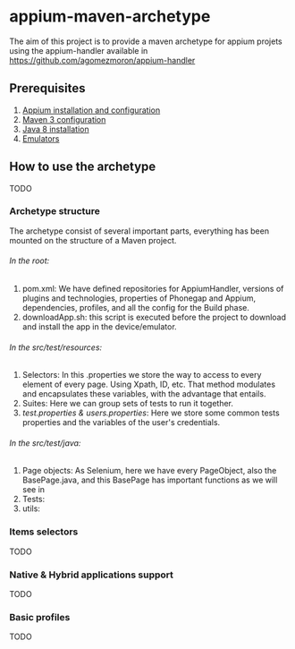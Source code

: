 # appium-maven-archetype
The aim of this project is to provide a maven archetype for appium projets using the appium-handler available in https://github.com/agomezmoron/appium-handler 

## Prerequisites
1. [Appium installation and configuration](/Documentation/prerequisites/appiumInstall.md)
2. [Maven 3 configuration](/Documentation/prerequisites/maven3Installation.md)
3. [Java 8 installation](/Documentation/prerequisites/jave8Installation.md)
4. [Emulators](/Documentation/prerequisites/emulatorsInstallation.md)


## How to use the archetype
TODO

### Archetype structure
The archetype consist of several important parts, everything has been mounted on the structure of a Maven project.

###### In the root:

1. pom.xml: We have defined repositories for AppiumHandler, versions of plugins and technologies, properties of Phonegap and Appium, dependencies, profiles, and all the config for the Build phase.
2. downloadApp.sh: this script is executed before the project to download and install the app in the device/emulator.

###### In the src/test/resources:

1. Selectors: In this .properties we store the way to access to every element of every page. Using Xpath, ID, etc. That method modulates and encapsulates these variables, with the advantage that entails.
2. Suites: Here we can group sets of tests to run it together.
3. _test.properties & users.properties_: Here we store some common tests properties and the variables of the user's credentials.

###### In the src/test/java:

1. Page objects: As Selenium, here we have every PageObject, also the BasePage.java, and this BasePage has important functions as we will see in
2. Tests:
3. utils:

### Items selectors
TODO

### Native & Hybrid applications support
TODO

### Basic profiles
TODO
